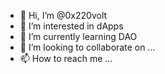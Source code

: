 - 👋 Hi, I’m @0x220volt  
- 👀 I’m interested in dApps  
- 🌱 I’m currently learning DAO 
- 💞️ I’m looking to collaborate on ...  
- 📫 How to reach me ...   
 
<!---
0x220volt/0x220volt is a ✨ special ✨ repository because its `README.md` (this file) appears on your GitHub profile.
You can click the Preview link to take a look at your changes.
--->
